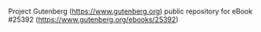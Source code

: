 Project Gutenberg (https://www.gutenberg.org) public repository for eBook #25392 (https://www.gutenberg.org/ebooks/25392)
